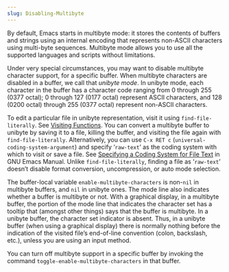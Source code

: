 ```yaml
---
slug: Disabling-Multibyte
---
```


By default, Emacs starts in multibyte mode: it stores the contents of buffers and strings using an internal encoding that represents non-ASCII characters using multi-byte sequences. Multibyte mode allows you to use all the supported languages and scripts without limitations.

Under very special circumstances, you may want to disable multibyte character support, for a specific buffer. When multibyte characters are disabled in a buffer, we call that *unibyte mode*. In unibyte mode, each character in the buffer has a character code ranging from 0 through 255 (0377 octal); 0 through 127 (0177 octal) represent ASCII characters, and 128 (0200 octal) through 255 (0377 octal) represent non-ASCII characters.

To edit a particular file in unibyte representation, visit it using `find-file-literally`. See [Visiting Functions](/docs/elisp/Visiting-Functions). You can convert a multibyte buffer to unibyte by saving it to a file, killing the buffer, and visiting the file again with `find-file-literally`. Alternatively, you can use `C-x RET c` (`universal-coding-system-argument`) and specify ‘`raw-text`’ as the coding system with which to visit or save a file. See [Specifying a Coding System for File Text](https://www.gnu.org/software/emacs/manual/html_mono/emacs.html#Text-Coding) in GNU Emacs Manual. Unlike `find-file-literally`, finding a file as ‘`raw-text`’ doesn’t disable format conversion, uncompression, or auto mode selection.

The buffer-local variable `enable-multibyte-characters` is non-`nil` in multibyte buffers, and `nil` in unibyte ones. The mode line also indicates whether a buffer is multibyte or not. With a graphical display, in a multibyte buffer, the portion of the mode line that indicates the character set has a tooltip that (amongst other things) says that the buffer is multibyte. In a unibyte buffer, the character set indicator is absent. Thus, in a unibyte buffer (when using a graphical display) there is normally nothing before the indication of the visited file’s end-of-line convention (colon, backslash, etc.), unless you are using an input method.

You can turn off multibyte support in a specific buffer by invoking the command `toggle-enable-multibyte-characters` in that buffer.
